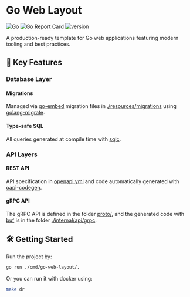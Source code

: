 # Go Web Layout

[![Go](https://github.com/manuelarte/go-template/actions/workflows/go.yml/badge.svg)](https://github.com/manuelarte/go-template/actions/workflows/go.yml)
[![Go Report Card](https://goreportcard.com/badge/github.com/manuelarte/go-template)](https://goreportcard.com/report/github.com/manuelarte/go-template)
![version](https://img.shields.io/github/v/release/manuelarte/go-template)

A production-ready template for Go web applications featuring modern tooling and best practices.

## 🚀 Key Features

### Database Layer

#### Migrations

Managed via [go-embed](https://pkg.go.dev/embed) migration files in [./resources/migrations](./resources/migrations) using [golang-migrate](https://github.com/golang-migrate/migrate).

#### Type-safe SQL

All queries generated at compile time with [sqlc](https://sqlc.dev/).

### API Layers

#### REST API

API specification in [openapi.yml](openapi.yml) and code automatically generated with [oapi-codegen](https://github.com/deepmap/oapi-codegen).

#### gRPC API

The gRPC API is defined in the folder [proto/](proto), and the generated code with [buf](https://buf.build/) is in the folder [./internal/api/grpc](./internal/api/grpc).

## 🛠️ Getting Started

Run the project by:

```bash
go run ./cmd/go-web-layout/.
```

Or you can run it with docker using:

```bash
make dr
```
